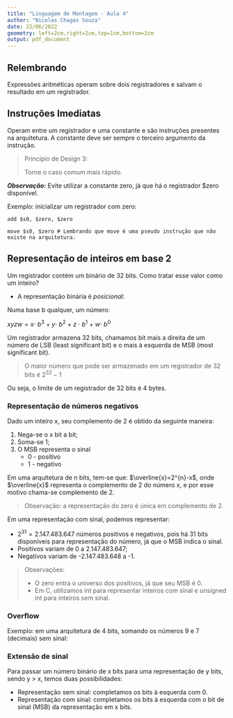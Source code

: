 ```yaml
---
title: "Linguagem de Montagem - Aula 4"
author: "Nicolas Chagas Souza"
date: 22/06/2022
geometry: left=2cm,right=2cm,top=1cm,bottom=2cm
output: pdf_document
---
```


## Relembrando

Expressões aritméticas operam sobre dois registradores e salvam o resultado em um registrador.

## Instruções Imediatas

Operam entre um registrador e uma constante e são instruções presentes na arquitetura. A constante deve ser sempre o terceiro argumento da instrução.

> Princípio de Design 3:
>
> Torne o caso comum mais rápido.

**_Observação:_** Evite utilizar a constante zero, já que há o registrador $zero disponível.

Exemplo: inicializar um registrador com zero:

`add $s0, $zero, $zero`

`move $s0, $zero # Lembrando que move é uma pseudo instrução que não existe na arquitetura.`

## Representação de inteiros em base 2

Um registrador contém um binário de 32 bits. Como tratar esse valor como um inteiro?

- A representação binária é _posicional_:

Numa base b qualquer, um número:

$xyzw=x\cdot\ b^3\ +\ y\cdot\ b^2\ +\ z\ \cdot\ b^1\ +\ w\cdot\ b^0$

Um registrador armazena 32 bits, chamamos bit mais a direita de um número de LSB (least significant bit) e o mais à esquerda de MSB (most significant bit).

> O maior número que pode ser armazenado em um registrador de 32 bits é $2^{32}-1$

Ou seja, o limite de um registrador de 32 bits é 4 bytes.

### Representação de números negativos

Dado um inteiro x, seu complemento de 2 é obtido da seguinte maneira:

1. Nega-se o x bit a bit;
2. Soma-se 1;
3. O MSB representa o sinal
    - 0 - positivo
    - 1 - negativo

Em uma arquitetura de n bits, tem-se que: $\overline{x}=2^{n}-x$, onde $\overline{x}$ representa o complemento de 2 do número x, e por esse motivo chama-se complemento de 2.

> Observação: a representação do zero é única em complemento de 2.

Em uma representação com sinal, podemos representar:

- $2^{31}=2.147.483.647$ números positivos e negativos, pois há 31 bits disponíveis para representação do número, já que o MSB indica o sinal.
- Positivos variam de 0 a 2.147.483.647;
- Negativos variam de -2.147.483.648 a -1.

> Observações:
>
> - O zero entra o universo dos positivos, já que seu MSB é 0.
> - Em C, utilizamos int para representar inteiros com sinal e unsigned int para inteiros sem sinal.

### Overflow

Exemplo: em uma arquitetura de 4 bits, somando os números 9 e 7 (decimais) sem sinal:

### Extensão de sinal

Para passar um número binário de x bits para uma representação de y bits, sendo y > x, temos duas possibilidades:

- Representação sem sinal: completamos os bits à esquerda com 0.
- Representação com sinal: completamos os bits à esquerda com o bit de sinal (MSB) da representação em x bits.
